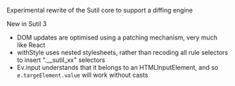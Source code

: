 Experimental rewrite of the Sutil core to support a diffing engine

New in Sutil 3

- DOM updates are optimised using a patching mechanism, very much like React
- withStyle uses nested stylesheets, rather than recoding all rule selectors to insert ".__sutil_xx" selectors
- Ev.input understands that it belongs to an HTMLInputElement, and so `e.targeElement.value` will work without casts